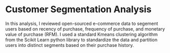 # Customer Segmentation Analysis

In this analysis, I reviewed open-sourced e-commerce data to segement users based on recency of purchase, frequency of purchase, and monetary value of purchase (RFM). I used a standard Kmeans clustering algorithm from the Scikit Learn python library to standardize the data and partition users into distinct segments based on their purchase history. 

